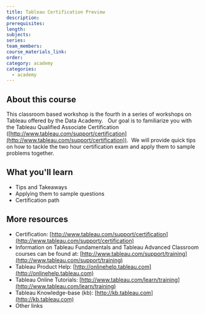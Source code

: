 ```yaml
---
title: Tableau Certification Preview
description:
prerequisites:
length:
subjects:
series:
team_members:
course_materials_link:
order:
category: academy
categories:
  - academy
---
```



## About this course

This classroom based workshop is the fourth in a series of workshops on Tableau offered by the Data Academy.   Our goal is to familiarize you with the Tableau Qualified Associate Certification ([http://www.tableau.com/support/certification](http://www.tableau.com/support/certification)).  We will provide quick tips on how to tackle the two hour certification exam and apply them to sample problems together.

## What you'll learn

* Tips and Takeaways
* Applying them to sample questions
* Certification path

## More resources

* Certification: [http://www.tableau.com/support/certification](http://www.tableau.com/support/certification)
* Information on Tableau Fundamentals and Tableau Advanced Classroom courses can be found at: [http://www.tableau.com/support/training](http://www.tableau.com/support/training)
* Tableau Product Help: [http://onlinehelp.tableau.com](http://onlinehelp.tableau.com)
* Tableau Online Tutorials: [http://www.tableau.com/learn/training](http://www.tableau.com/learn/training)
* Tableau Knowledge-base (kb): [http://kb.tableau.com](http://kb.tableau.com)
* Other links